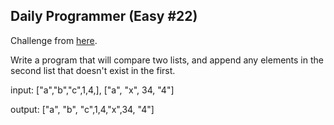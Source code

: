## Daily Programmer (Easy #22)

Challenge from [here](https://www.reddit.com/r/dailyprogrammer/comments/qr0hg/3102012_challenge_22_easy/).

Write a program that will compare two lists, and append any elements in the second list that doesn't exist in the first.

input: ["a","b","c",1,4,], ["a", "x", 34, "4"]

output: ["a", "b", "c",1,4,"x",34, "4"]


